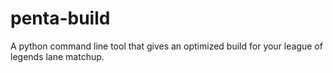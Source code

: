 # penta-build
A python command line tool that gives an optimized build for your league of legends lane matchup.
